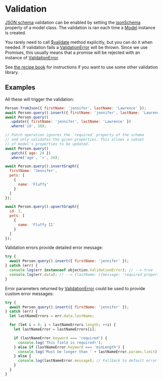 # Validation

[JSON schema](http://json-schema.org/) validation can be enabled by setting the [jsonSchema](/api/model/static-properties.html#static-jsonschema) property of a model class. The validation is ran each time a [Model](/api/model/) instance is created.

You rarely need to call [\$validate](/api/model/instance-methods.html#validate) method explicitly, but you can do it when needed. If validation fails a [ValidationError](/api/types/#class-validationerror) will be thrown. Since we use Promises, this usually means that a promise will be rejected with an instance of [ValidationError](/api/types/#class-validationerror).

See [the recipe book](/recipes/custom-validation.html) for instructions if you want to use some other validation library.

## Examples

All these will trigger the validation:

```js
Person.fromJson({ firstName: 'jennifer', lastName: 'Lawrence' });
await Person.query().insert({ firstName: 'jennifer', lastName: 'Lawrence' });
await Person.query()
  .update({ firstName: 'jennifer', lastName: 'Lawrence' })
  .where('id', 10);

// Patch operation ignores the `required` property of the schema
// and only validates the given properties. This allows a subset
// of model's properties to be updated.
await Person.query()
  .patch({ age: 24 })
  .where('age', '<', 24);

await Person.query().insertGraph({
  firstName: 'Jennifer',
  pets: [
    {
      name: 'Fluffy'
    }
  ]
});

await Person.query().upsertGraph({
  id: 1,
  pets: [
    {
      name: 'Fluffy II'
    }
  ]
});
```

Validation errors provide detailed error message:

```js
try {
  await Person.query().insert({ firstName: 'jennifer' });
} catch (err) {
  console.log(err instanceof objection.ValidationError); // --> true
  console.log(err.data); // --> {lastName: [{message: 'required property missing', ...}]}
}
```

Error parameters returned by [ValidationError](/api/types/#class-validationerror) could be used to provide custom error messages:

```js
try {
  await Person.query().insert({ firstName: 'jennifer' });
} catch (err) {
  let lastNameErrors = err.data.lastName;

  for (let i = 0; i < lastNameErrors.length; ++i) {
    let lastNameError = lastNameErrors[i];

    if (lastNameError.keyword === 'required') {
      console.log('This field is required!');
    } else if (lastNameError.keyword === 'minLength') {
      console.log('Must be longer than ' + lastNameError.params.limit);
    } else {
      console.log(lastNameError.message); // Fallback to default error message
    }
  }
}
```
